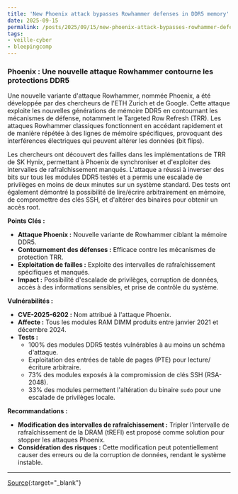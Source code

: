 ```yaml
---
title: 'New Phoenix attack bypasses Rowhammer defenses in DDR5 memory'
date: 2025-09-15
permalink: /posts/2025/09/15/new-phoenix-attack-bypasses-rowhammer-defenses-in-ddr5-memory/
tags:
- veille-cyber
- bleepingcomp
---
```

### Phoenix : Une nouvelle attaque Rowhammer contourne les protections DDR5

Une nouvelle variante d'attaque Rowhammer, nommée Phoenix, a été développée par des chercheurs de l'ETH Zurich et de Google. Cette attaque exploite les nouvelles générations de mémoire DDR5 en contournant les mécanismes de défense, notamment le Targeted Row Refresh (TRR). Les attaques Rowhammer classiques fonctionnent en accédant rapidement et de manière répétée à des lignes de mémoire spécifiques, provoquant des interférences électriques qui peuvent altérer les données (bit flips).

Les chercheurs ont découvert des failles dans les implémentations de TRR de SK Hynix, permettant à Phoenix de synchroniser et d'exploiter des intervalles de rafraîchissement manqués. L'attaque a réussi à inverser des bits sur tous les modules DDR5 testés et a permis une escalade de privilèges en moins de deux minutes sur un système standard. Des tests ont également démontré la possibilité de lire/écrire arbitrairement en mémoire, de compromettre des clés SSH, et d'altérer des binaires pour obtenir un accès root.

**Points Clés :**

*   **Attaque Phoenix :** Nouvelle variante de Rowhammer ciblant la mémoire DDR5.
*   **Contournement des défenses :** Efficace contre les mécanismes de protection TRR.
*   **Exploitation de failles :** Exploite des intervalles de rafraîchissement spécifiques et manqués.
*   **Impact :** Possibilité d'escalade de privilèges, corruption de données, accès à des informations sensibles, et prise de contrôle du système.

**Vulnérabilités :**

*   **CVE-2025-6202 :** Nom attribué à l'attaque Phoenix.
*   **Affecte :** Tous les modules RAM DIMM produits entre janvier 2021 et décembre 2024.
*   **Tests :**
    *   100% des modules DDR5 testés vulnérables à au moins un schéma d'attaque.
    *   Exploitation des entrées de table de pages (PTE) pour lecture/écriture arbitraire.
    *   73% des modules exposés à la compromission de clés SSH (RSA-2048).
    *   33% des modules permettent l'altération du binaire `sudo` pour une escalade de privilèges locale.

**Recommandations :**

*   **Modification des intervalles de rafraîchissement :** Tripler l'intervalle de rafraîchissement de la DRAM (tREFI) est proposé comme solution pour stopper les attaques Phoenix.
*   **Considération des risques :** Cette modification peut potentiellement causer des erreurs ou de la corruption de données, rendant le système instable.

---
[Source](https://www.bleepingcomputer.com/news/security/new-phoenix-attack-bypasses-rowhammer-defenses-in-ddr5-memory/){:target="_blank"}
